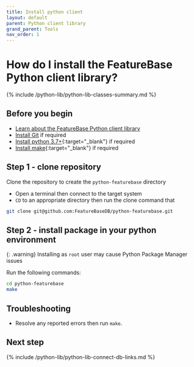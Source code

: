 ```yaml
---
title: Install python client
layout: default
parent: Python client library
grand_parent: Tools
nav_order: 1
---
```

# How do I install the FeatureBase Python client library?

{% include /python-lib/python-lib-classes-summary.md %}

## Before you begin

* [Learn about the FeatureBase Python client library](/docs/tools/python-client-library/python-client-home)
* [Install Git](https://git-scm.com/book/en/v2/Getting-Started-Installing-Git) if required
* [Install python 3.7+](https://www.python.org/downloads/){:target="_blank"} if required
* [Install make](https://www.gnu.org/software/make/){:target="_blank"} if required

## Step 1 - clone repository

Clone the repository to create the `python-featurebase` directory

* Open a terminal then connect to the target system
* `CD` to an appropriate directory then run the clone command that

```sh
git clone git@github.com:FeatureBaseDB/python-featurebase.git
```

## Step 2 - install package in your python environment

{: .warning}
Installing as `root` user may cause Python Package Manager issues

Run the following commands:

```sh
cd python-featurebase
make
```

## Troubleshooting

* Resolve any reported errors then run `make`.

## Next step

{% include /python-lib/python-lib-connect-db-links.md %}
